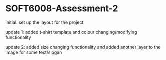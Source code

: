 # SOFT6008-Assessment-2

initial: set up the layout for the project

update 1: added t-shirt template and colour changing/modifying functionality

update 2: added size changing functionality and added another layer to the image for some text/slogan
